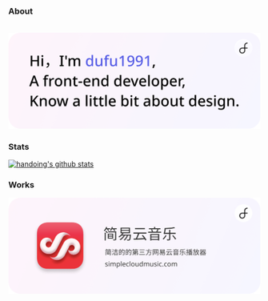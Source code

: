 ### About

<p>
  &nbsp;
  <a href="https://lu.dufustudio.com"><img src="./images/dufu1991.png" alt="显示不了图片，开一下VPN吧🛫"></a>
</p>

### Stats

[![handoing's github stats](https://github-readme-stats.vercel.app/api?username=dufu1991&show_icons=true&theme=buefy)](https://github.com/dufu1991)


### Works

<p>
  <a href="https://simplecloudmusic.com"><img src="./images/scm.png" alt="简易云音乐 - 简洁的的第三方网易云音乐播放器"></a>
</p>
